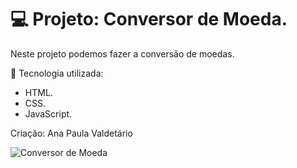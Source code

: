 # 💻 Projeto: Conversor de Moeda.
Neste projeto podemos fazer a conversão de moedas.

🚀  Tecnologia utilizada:
- HTML.
- CSS.
- JavaScript.
 
Criação: Ana Paula Valdetário

![Conversor de Moeda](https://github.com/anapaulavaldetario/CoversordemoedaJS/assets/102619370/2f2b412c-bd0c-4886-bf86-d4d01f4ca1b4)
